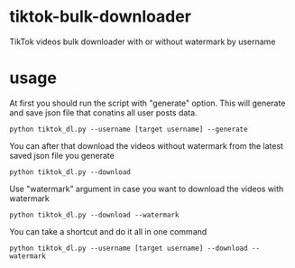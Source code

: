 # tiktok-bulk-downloader
TikTok videos bulk downloader with or without watermark by username

# usage
At first you should run the script with "generate" option. This will generate and save json file that conatins all user posts data.
```
python tiktok_dl.py --username [target username] --generate
```
You can after that download the videos without watermark from the latest saved json file you generate
```
python tiktok_dl.py --download
```
Use "watermark" argument in case you want to download the videos with watermark
```
python tiktok_dl.py --download --watermark
```
You can take a shortcut and do it all in one command
```
python tiktok_dl.py --username [target username] --download --watermark
```
